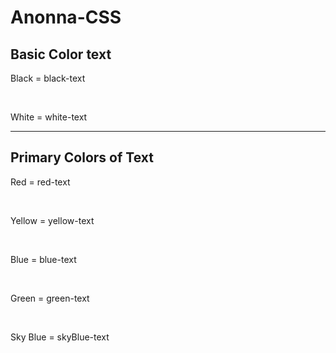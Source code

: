 # Anonna-CSS


<h2>Basic Color text</h2>

Black = black-text 

<br>

White = white-text

<hr>

<h2> Primary Colors of Text </h2>

Red = red-text

<br>

Yellow = yellow-text

<br>

Blue = blue-text

<br>

Green = green-text

<br>

Sky Blue = skyBlue-text


